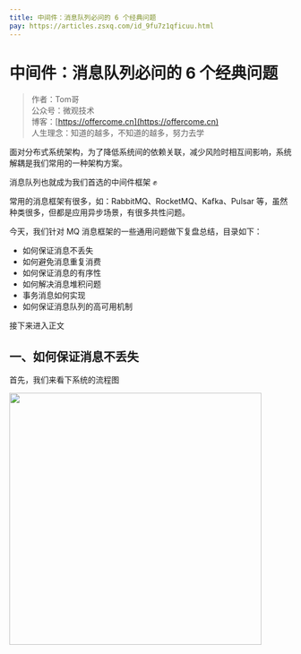 ```yaml
---
title: 中间件：消息队列必问的 6 个经典问题
pay: https://articles.zsxq.com/id_9fu7z1qficuu.html
---
```


# 中间件：消息队列必问的 6 个经典问题

> 作者：Tom哥
> <br/>公众号：微观技术
> <br/> 博客：[https://offercome.cn](https://offercome.cn)
> <br/> 人生理念：知道的越多，不知道的越多，努力去学


面对分布式系统架构，为了降低系统间的依赖关联，减少风险时相互间影响，系统解耦是我们常用的一种架构方案。

消息队列也就成为我们首选的中间件框架 ✊

常用的消息框架有很多，如：RabbitMQ、RocketMQ、Kafka、Pulsar 等，虽然种类很多，但都是应用异步场景，有很多共性问题。

今天，我们针对 MQ 消息框架的一些通用问题做下复盘总结，目录如下：

- 如何保证消息不丢失
- 如何避免消息重复消费
- 如何保证消息的有序性
- 如何解决消息堆积问题
- 事务消息如何实现
- 如何保证消息队列的高可用机制

接下来进入正文

## 一、如何保证消息不丢失

首先，我们来看下系统的流程图

<div align="left">
    <img src="https://offercome.cn/images/pay/arch/11-1.png" width="450px">
</div>
